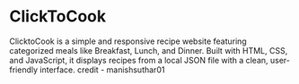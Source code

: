 # ClickToCook
ClicktoCook is a simple and responsive recipe website featuring categorized meals like Breakfast, Lunch, and Dinner. Built with HTML, CSS, and JavaScript, it displays recipes from a local JSON file with a clean, user-friendly interface. credit - manishsuthar01
